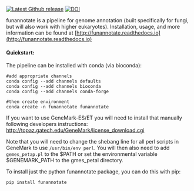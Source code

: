 [![Latest Github release](https://img.shields.io/github/release/nextgenusfs/funannotate.svg)](https://github.com/nextgenusfs/funannotate/releases/latest)
[![DOI](https://zenodo.org/badge/48254740.svg)](https://zenodo.org/badge/latestdoi/48254740)

funannotate is a pipeline for genome annotation (built specifically for fungi, but will also work with higher eukaryotes). Installation, usage, and more information can be found at [http://funannotate.readthedocs.io](http://funannotate.readthedocs.io)

#### Quickstart:

The pipeline can be installed with conda (via bioconda):
```
#add appropriate channels
conda config --add channels defaults
conda config --add channels bioconda
conda config --add channels conda-forge

#then create environment
conda create -n funannotate funannotate
```
If you want to use GeneMark-ES/ET you will need to install that manually following developers instructions:
http://topaz.gatech.edu/GeneMark/license_download.cgi

Note that you will need to change the shebang line for all perl scripts in GeneMark to use `/usr/bin/env perl`. 
You will then also need to add `gemes_petap.pl` to the $PATH or set the environmental variable $GENEMARK_PATH to the gmes_petal directory.

To install just the python funannotate package, you can do this with pip:
```
pip install funannotate
```
